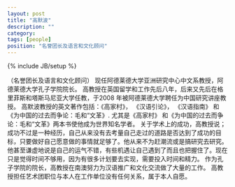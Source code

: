 ```yaml
---
layout: post
title: "高默波"
description: ""
category: 
tags: [people]
position: "名誉团长及语言和文化顾问"
---
```

{% include JB/setup %}

（名誉团长及语言和文化顾问）
现任阿德莱德大学亚洲研究中心中文系教授，阿德莱德大学孔子学院院长。
高教授在英国留学和工作先后八年，后来又先后在格里菲斯和塔斯马尼亚大学任教，于2008 年被阿德莱德大学聘任为中国研究讲座教授。
高默波教授的英文著作包括：《高家村》， 《汉语引论》， 《汉语指南》 和《为中国的过去而争论：毛和“文革》. 尤其是《高家村》 和《为中国的过去而争论：毛和“文革》两本书使他成为世界知名学者。
关于学术上的成功，高教授说；成功不过是一种经历，自己从来没有去考量自己走过的道路是否达到了成功的目标，只要做好自己愿意做的事情就足够了。他从来不为赶潮流或是搞研究去研究。 他甚至谦虚地说是自己的运气不错，有些机遇让自己遇到了而且也把握住了。现在只是觉得时间不够用，因为有很多计划要去实现，需要投入时间和精力。
作为孔子学院的院长，高教授在南澳努力为汉语推广和文化交流做了大量的工作。
高教授担任艺术团职位与本人在工作单位没有任何关系，属于本人自愿。
